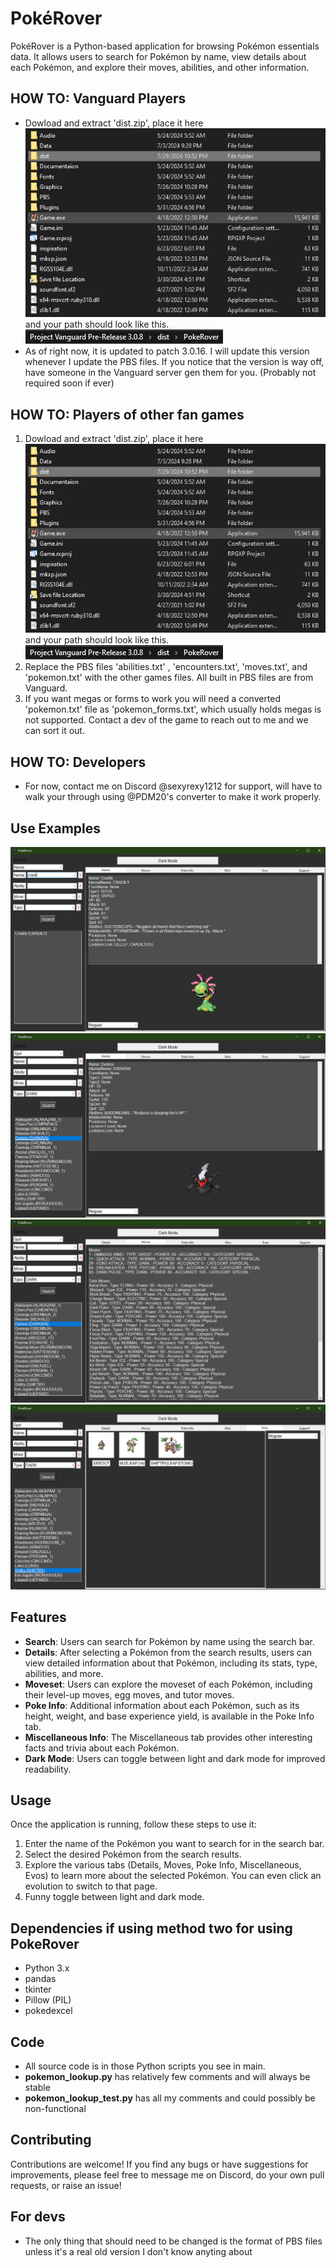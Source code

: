 # PokéRover

PokéRover is a Python-based application for browsing Pokémon essentials data. It allows users to search for Pokémon by name, view details about each Pokémon, and explore their moves, abilities, and other information.

## HOW TO: Vanguard Players

- Dowload and extract 'dist.zip', place it here ![extract_example](Pics/extracted.PNG) and your path should look like this. ![path_example](Pics/req_path.PNG)
- As of right now, it is updated to patch 3.0.16. I will update this version whenever I update the PBS files. If you notice that the version is way off, have someone in the Vanguard server gen them for you. (Probably not required soon if ever)

## HOW TO: Players of other fan games

1. Dowload and extract 'dist.zip', place it here ![extract_example](Pics/extracted.PNG) and your path should look like this. ![path_example](Pics/req_path.PNG)
2. Replace the PBS files 'abilities.txt' , 'encounters.txt', 'moves.txt', and 'pokemon.txt' with the other games files. All built in PBS files are from Vanguard.
3. If you want megas or forms to work you will need a converted 'pokemon.txt' file as 'pokemon_forms.txt', which usually holds megas is not supported. Contact a dev of the game to reach out to me and we can sort it out.

## HOW TO: Developers
- For now, contact me on Discord @sexyrexy1212 for support, will have to walk your through using @PDM20's converter to make it work properly.

## Use Examples
![extract_example](Pics/base_search.PNG)
![extract_example](Pics/dark_speed.PNG)
![extract_example](Pics/moves.PNG)
![extract_example](Pics/evos.PNG)
## Features

- **Search**: Users can search for Pokémon by name using the search bar.
- **Details**: After selecting a Pokémon from the search results, users can view detailed information about that Pokémon, including its stats, type, abilities, and more.
- **Moveset**: Users can explore the moveset of each Pokémon, including their level-up moves, egg moves, and tutor moves.
- **Poke Info**: Additional information about each Pokémon, such as its height, weight, and base experience yield, is available in the Poke Info tab.
- **Miscellaneous Info**: The Miscellaneous tab provides other interesting facts and trivia about each Pokémon.
- **Dark Mode**: Users can toggle between light and dark mode for improved readability.

## Usage

Once the application is running, follow these steps to use it:

1. Enter the name of the Pokémon you want to search for in the search bar.
2. Select the desired Pokémon from the search results.
3. Explore the various tabs (Details, Moves, Poke Info, Miscellaneous, Evos) to learn more about the selected Pokémon. You can even click an evolution to switch to that page.
4. Funny toggle between light and dark mode.

## Dependencies if using method two for using PokeRover

- Python 3.x
- pandas
- tkinter
- Pillow (PIL)
- pokedexcel

## Code

 - All source code is in those Python scripts you see in main.
 -  __pokemon_lookup.py__ has relatively few comments and will always be stable
 -  __pokemon_lookup_test.py__ has all my comments and could possibly be non-functional

## Contributing

Contributions are welcome! If you find any bugs or have suggestions for improvements, please feel free to message me on Discord, do your own pull requests, or raise an issue!

## For devs
- The only thing that should need to be changed is the format of PBS files unless it's a real old version I don't know anyting about
